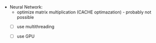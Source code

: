 - Neural Network:
  -  optimize matrix multiplication (CACHE optimazation) - probably not possible
  - [ ] use multithreading
  - [ ] use GPU
  